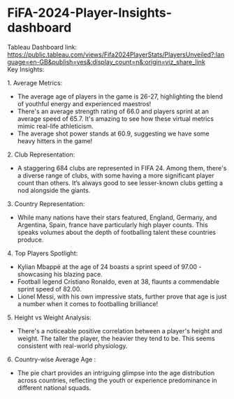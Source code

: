# FiFA-2024-Player-Insights-dashboard
Tableau Dashboard link: https://public.tableau.com/views/Fifa2024PlayerStats/PlayersUnveiled?:language=en-GB&publish=yes&:display_count=n&:origin=viz_share_link                          
Key Insights:

1️. Average Metrics:  
- The average age of players in the game is 26-27, highlighting the blend of youthful energy and experienced maestros! 
- There's an average strength rating of 66.0 and players sprint at an average speed of 65.7. It's amazing to see how these virtual metrics mimic real-life athleticism.
- The average shot power stands at 60.9, suggesting we have some heavy hitters in the game!

2️. Club Representation:  
- A staggering 684 clubs are represented in FIFA 24. Among them, there's a diverse range of clubs, with some having a more significant player count than others. It’s always good to see lesser-known clubs getting a nod alongside the giants.

3️. Country Representation:  
- While many nations have their stars featured, England, Germany, and Argentina, Spain, france have particularly high player counts. This speaks volumes about the depth of footballing talent these countries produce.

4️. Top Players Spotlight:  
- Kylian Mbappé at the age of 24 boasts a sprint speed of 97.00 - showcasing his blazing pace. 
- Football legend Cristiano Ronaldo, even at 38, flaunts a commendable sprint speed of 82.00. 
- Lionel Messi, with his own impressive stats, further prove that age is just a number when it comes to footballing brilliance!

5️. Height vs Weight Analysis:  
- There's a noticeable positive correlation between a player's height and weight. The taller the player, the heavier they tend to be. This seems consistent with real-world physiology.

6️. Country-wise Average Age :  
- The pie chart provides an intriguing glimpse into the age distribution across countries, reflecting the youth or experience predominance in different national squads.
